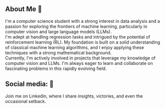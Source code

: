 
## About Me 👋

I'm a computer science student with a strong interest in data analysis and a passion for exploring the frontiers of machine learning,
particularly in computer vision and large language models (LLMs).  
I'm adept at handling regression tasks and intrigued by the potential of reinforcement learning (RL).
My foundation is built on a solid understanding of classical machine learning algorithms, 
and I enjoy applying these techniques with a strong mathematical background.  
Currently, I'm actively involved in projects that leverage my knowledge of computer vision and LLMs. 
I'm always eager to learn and collaborate on fascinating problems in this rapidly evolving field.


## Social media: 📡

Join me on Linkedin, where I share insights, victories, and even the occasional setback.

<a href="www.linkedin.com/in/faisal-hakimi55" target="_blank"> <i class="fab fa-linkedin"></i></a>
